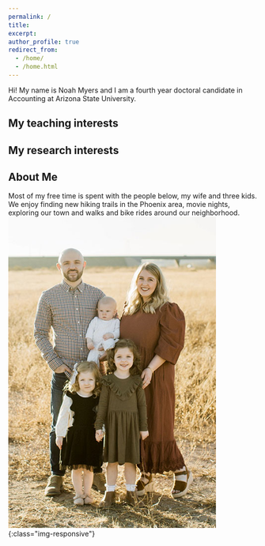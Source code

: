 ```yaml
---
permalink: /
title:
excerpt:
author_profile: true
redirect_from:
  - /home/
  - /home.html
---
```


Hi! My name is Noah Myers and I am a fourth year doctoral candidate in Accounting at Arizona State University.

My teaching interests
----

My research interests
----

About Me
----
Most of my free time is spent with the people below, my wife and three kids. We enjoy finding new hiking trails in the Phoenix area, movie nights, exploring our town and walks and bike rides around our neighborhood.
![family_photo](/images/family.jpg){:class="img-responsive"}
